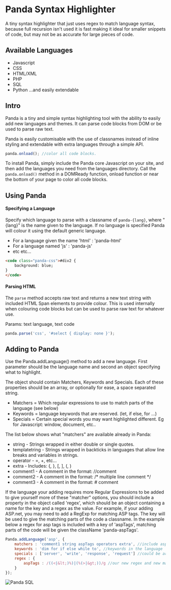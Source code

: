 Panda Syntax Highlighter
===============================
A tiny syntax highlighter that just uses regex to match language syntax, because full recursion isn't used it is fast making it ideal for smaller snippets of code, but may not be as accurate for large pieces of code.

Available Languages
-----------------------
* Javascript
* CSS
* HTML/XML
* PHP
* SQL
* Python
...and easily extendable


Intro
----------------
Panda is a tiny and simple syntax highlighting tool with the ability to easily add new languages and themes. It can parse code blocks from DOM or be used to parse raw text.

Panda is easily customisable with the use of classnames instead of inline styling and extendable with extra languages through a simple API.


```javascript
panda.onload(); //color all code blocks.
```

To install Panda, simply include the Panda core Javascript on your site, and then add the languages you need from the languages directory.
Call the `panda.onload()` method in a DOMReady function, onload function or near the bottom of your page to color all code blocks.


Using Panda
----------------------------

#### Specifying a Language
Specify which language to parse with a classname of `panda-{lang}`, where "{lang}" is the name given to the language. If no language is specified Panda will colour it using the default generic language.
* For a language given the name 'html' : 'panda-html'
* For a language named 'js' : 'panda-js'
* etc etc...

```html
<code class="panda-css">#div2 {
    background: blue;
}
</code>
```


#### Parsing HTML
The `parse` method accepts raw text and returns a new text string with included HTML Span elements to provide colour.
This is used internally when colouring code blocks but can be used to parse raw text for whatever use.

Params: text language, text code
```javascript
panda.parse('css', '#select { display: none }');
```


Adding to Panda
---------------------------
Use the Panda.addLanguage() method to add a new language. First parameter should be the language name and second an object specifying what to highlight.

The object should contain Matchers, Keywords and Specials. Each of these properties should be an array, or optionally for ease, a space separated string.
* Matchers = Which regular expressions to use to match parts of the language (see below)
* Keywords = language keywords that are reserved. (let, if else, for ...)
* Specials = Certain special words you may want highlighted different. Eg for Javascript: window, document, etc..

The list below shows what "matchers" are available already in Panda:
* string - Strings wrapped in either double or single quotes.
* templatetring - Strings wrapped in backticks in languages that allow line breaks and variables in strings.
* operator - =, +, etc...
* extra - Includes:  {, }, [, ], (, )
* comment1 - A comment in the format: //comment
* comment2 - A comment in the format: /* multiple line comment */
* comment3 - A comment in the format: # comment

If the language your adding requires more Regular Expressions to be added to give yourself more of these "matcher" options, you should include a property in the object called 'regex', which should be an object containing a name for the key and a regex as the value. For example, if your adding ASP.net, you may need to add a RegExp for matching ASP tags. The key will be used to give the matching parts of the code a classname. In the example below a regex for asp tags is included with a key of 'aspTags', matching parts of the code will be given the className 'panda-aspTags'.
```javascript
Panda.addLanguage('asp', {
    matchers : 'comment1 string aspTags operators extra', //include aspTags in our matchers
    keywords : 'dim for if else while to', //keywords in the language
    specials : ['server', 'write', 'response', 'request'] //could be array instead
    regex : {
        aspTags : /((<|&lt;)%)|(%(>|&gt;))/g //our new regex and new matcher.
    }
});
```

![Panda SQL](http://i40.servimg.com/u/f40/17/20/25/96/captur37.png)
